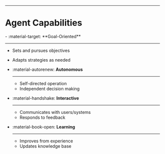 ---
# Agent Capabilities
<div class="grid cards" markdown="1">
- :material-target: **Goal-Oriented**

  ---

  - Sets and pursues objectives
  - Adapts strategies as needed

- :material-autorenew: **Autonomous**

  ---
  
  - Self-directed operation
  - Independent decision making

- :material-handshake: **Interactive**

  ---

  - Communicates with users/systems
  - Responds to feedback
    
- :material-book-open: **Learning**

  ---

  - Improves from experience
  - Updates knowledge base
</div>